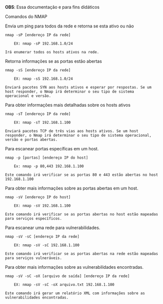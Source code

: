 **OBS**: Essa documentação e para fins didáticos

Comandos do NMAP


Envia um ping para todos da rede e retorna se esta ativo ou não 

    nmap -sP [endereço IP da rede]

        EX: nmap -sP 192.168.1.0/24

    Irá enumerar todos os hosts ativos na rede.

Retorna informações se as portas estão abertas

    nmap -sS [endereço IP da rede]

        EX: nmap -sS 192.168.1.0/24

    Enviará pacotes SYN aos hosts ativos e esperar por respostas. Se um host responder, o Nmap irá determinar o seu tipo de sistema operacional e versão.

Para obter informações mais detalhadas sobre os hosts ativos

    nmap -sT [endereço IP da rede]

        EX: nmap -sT 192.168.1.100

    Enviará pacotes TCP de três vias aos hosts ativos. Se um host responder, o Nmap irá determinar o seu tipo de sistema operacional, versão e portas abertas.

Para escanear portas específicas em um host.

    nmap -p [portas] [endereço IP do host]

        Ex: nmap -p 80,443 192.168.1.100

    Este comando irá verificar se as portas 80 e 443 estão abertas no host 192.168.1.100

Para obter mais informações sobre as portas abertas em um host.

    nmap -sV [endereço IP do host]

        EX: nmap -sV 192.168.1.100

    Este comando irá verificar se as portas abertas no host estão mapeadas para serviços específicos.

Para escanear uma rede para vulnerabilidades.

    nmap -sV -sC [endereço IP da rede]

        EX: nmap -sV -sC 192.168.1.100

    Este comando irá verificar se as portas abertas na rede estão mapeadas para serviços vulneráveis.

Para obter mais informações sobre as vulnerabilidades encontradas.

    nmap -sV -sC -oX [arquivo de saída] [endereço IP da rede]

        EX: nmap -sV -sC -oX arquivo.txt 192.168.1.100

    Este comando irá gerar um relatório XML com informações sobre as vulnerabilidades encontradas.